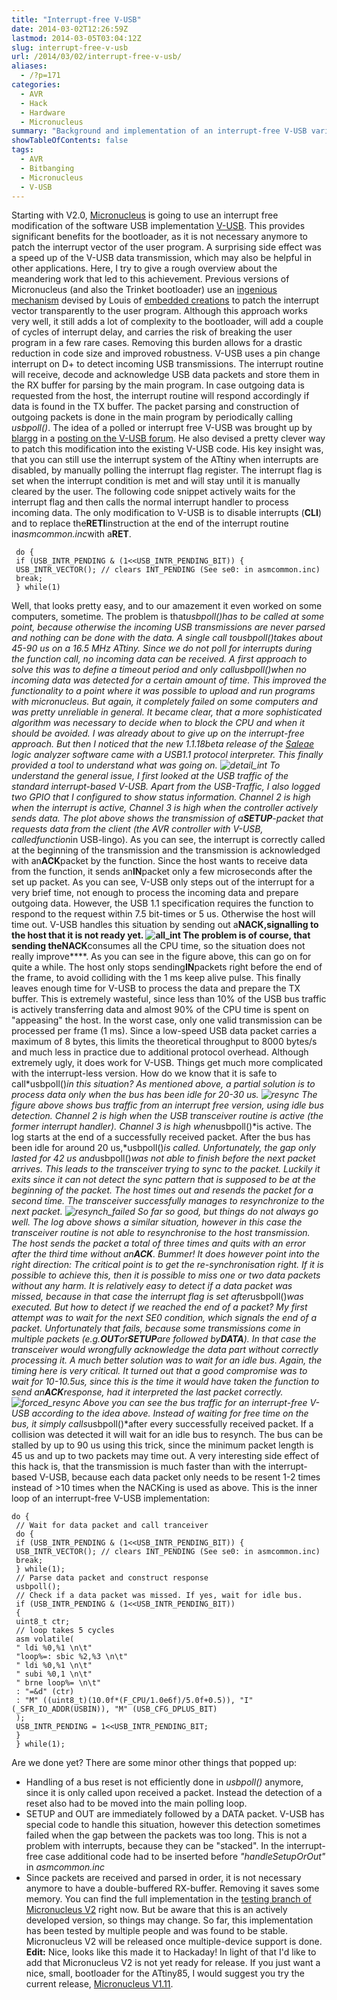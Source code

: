 ```yaml
---
title: "Interrupt-free V-USB"
date: 2014-03-02T12:26:59Z
lastmod: 2014-03-05T03:04:12Z
slug: interrupt-free-v-usb
url: /2014/03/02/interrupt-free-v-usb/
aliases:
  - /?p=171
categories:
  - AVR
  - Hack
  - Hardware
  - Micronucleus
summary: "Background and implementation of an interrupt-free V-USB variant that allows to shrink the Micronucleus V2 bootloader while boosting USB throughput."
showTableOfContents: false
tags:
  - AVR
  - Bitbanging
  - Micronucleus
  - V-USB
---
```


Starting with V2.0, [Micronucleus](https://github.com/micronucleus/) is going to use an interrupt free modification of the software USB implementation [V-USB](http://www.obdev.at/products/vusb/index-de.html). This provides significant benefits for the bootloader, as it is not necessary anymore to patch the interrupt vector of the user program. A surprising side effect was a speed up of the V-USB data transmission, which may also be helpful in other applications. Here, I try to give a rough overview about the meandering work that led to this achievement.
Previous versions of Micronucleus (and also the Trinket bootloader) use an [ingenious mechanism](http://www.embedded-creations.com/projects/attiny85-usb-bootloader-overview/details) devised by Louis of [embedded creations](http://www.embedded-creations.com/) to patch the interrupt vector transparently to the user program. Although this approach works very well, it still adds a lot of complexity to the bootloader, will add a couple of cycles of interrupt delay, and carries the risk of breaking the user program in a few rare cases. Removing this burden allows for a drastic reduction in code size and improved robustness.
V-USB uses a pin change interrupt on D+ to detect incoming USB transmissions. The interrupt routine will receive, decode and acknowledge USB data packets and store them in the RX buffer for parsing by the main program. In case outgoing data is requested from the host, the interrupt routine will respond accordingly if data is found in the TX buffer. The packet parsing and construction of outgoing packets is done in the main program by periodically calling *usbpoll()*.
The idea of a polled or interrupt free V-USB was brought up by [blargg](https://github.com/gblargg) in a [posting on the V-USB forum](http://forums.obdev.at/viewtopic.php?f=8&t=8738). He also devised a pretty clever way to patch this modification into the existing V-USB code. His key insight was, that you can still use the interrupt system of the ATtiny when interrupts are disabled, by manually polling the interrupt flag register. The interrupt flag is set when the interrupt condition is met and will stay until it is manually cleared by the user.
The following code snippet actively waits for the interrupt flag and then calls the normal interrupt handler to process incoming data. The only modification to V-USB is to disable interrupts (**CLI**) and to replace the**RETI**instruction at the end of the interrupt routine in*asmcommon.inc*with a**RET**.
```
 do {
 if (USB_INTR_PENDING & (1<<USB_INTR_PENDING_BIT)) {
 USB_INTR_VECTOR(); // clears INT_PENDING (See se0: in asmcommon.inc)
 break;
 } while(1)
```
Well, that looks pretty easy, and to our amazement it even worked on some computers, sometime. The problem is that*usbpoll()*has to be called at some point, because otherwise the incoming USB transmissions are never parsed and nothing can be done with the data. A single call to*usbpoll()*takes about 45-90 us on a 16.5 MHz ATtiny. Since we do not poll for interrupts during the function call, no incoming data can be received. A first approach to solve this was to define a timeout period and only call*usbpoll()*when no incoming data was detected for a certain amount of time. This improved the functionality to a point where it was possible to upload and run programs with micronucleus. But again, it completely failed on some computers and was pretty unreliable in general. It became clear, that a more sophisticated algorithm was necessary to decide when to block the CPU and when it should be avoided.
I was already about to give up on the interrupt-free approach. But then I noticed that the new 1.1.18beta release of the [Saleae](http://www.saleae.com/) logic analyzer software came with a USB1.1 protocol interpreter. This finally provided a tool to understand what was going on.
![detail_int](detail_int.png)
To understand the general issue, I first looked at the USB traffic of the standard interrupt-based V-USB. Apart from the USB-Traffic, I also logged two GPIO that I configured to show status information. Channel 2 is high when the interrupt is active, Channel 3 is high when the controller actively sends data. The plot above shows the transmission of a**SETUP**-packet that requests data from the client (the AVR controller with V-USB, called*function*in USB-lingo). As you can see, the interrupt is correctly called at the beginning of the transmission and the transmission is acknowledged with an**ACK**packet by the function. Since the host wants to receive data from the function, it sends an**IN**packet only a few microseconds after the set up packet. As you can see, V-USB only steps out of the interrupt for a very brief time, not enough to process the incoming data and prepare outgoing data. However, the USB 1.1 specification requires the function to respond to the request within 7.5 bit-times or 5 us. Otherwise the host will time out. V-USB handles this situation by sending out a**NACK,**signalling to the host that it is not ready yet.
![all_int](all_int.png)
The problem is of course, that sending the**NACK**consumes all the CPU time, so the situation does not really improve****. As you can see in the figure above, this can go on for quite a while. The host only stops sending**IN**packets right before the end of the frame, to avoid colliding with the 1 ms keep alive pulse. This finally leaves enough time for V-USB to process the data and prepare the TX buffer. This is extremely wasteful, since less than 10% of the USB bus traffic is actively transferring data and almost 90% of the CPU time is spent on "appeasing" the host. In the worst case, only one valid transmission can be processed per frame (1 ms). Since a low-speed USB data packet carries a maximum of 8 bytes, this limits the theoretical throughput to 8000 bytes/s and much less in practice due to additional protocol overhead. Although extremely ugly, it does work for V-USB.
Things get much more complicated with the interrupt-less version. How do we know that it is safe to call*usbpoll()*in this situation? As mentioned above, a partial solution is to process data only when the bus has been idle for 20-30 us.
![resync](resync.png)
The figure above shows bus traffic from an interrupt free version, using idle bus detection. Channel 2 is high when the USB transceiver routine is active (the former interrupt handler). Channel 3 is high when*usbpoll()*is active. The log starts at the end of a successfully received packet. After the bus has been idle for around 20 us,*usbpoll()*is called. Unfortunately, the gap only lasted for 42 us and*usbpoll()*was not able to finish before the next packet arrives. This leads to the transceiver trying to sync to the packet. Luckily it exits since it can not detect the sync pattern that is supposed to be at the beginning of the packet. The host times out and resends the packet for a second time. The transceiver successfully manages to resynchronize to the next packet.
![resynch_failed](resynch_failed.png)
So far so good, but things do not always go well. The log above shows a similar situation, however in this case the transceiver routine is not able to resynchronise to the host transmission. The host sends the packet a total of three times and quits with an error after the third time without an**ACK**. Bummer!
It does however point into the right direction: The critical point is to get the re-synchronisation right. If it is possible to achieve this, then it is possible to miss one or two data packets without any harm.
It is relatively easy to detect if a data packet was missed, because in that case the interrupt flag is set after*usbpoll()*was executed. But how to detect if we reached the end of a packet? My first attempt was to wait for the next SE0 condition, which signals the end of a packet. Unfortunately that fails, because some transmissions come in multiple packets (e.g.**OUT**or**SETUP**are followed by**DATA**). In that case the transceiver would wrongfully acknowledge the data part without correctly processing it.
A much better solution was to wait for an idle bus. Again, the timing here is very critical. It turned out that a good compromise was to wait for 10-10.5us, since this is the time it would have taken the function to send an**ACK**response, had it interpreted the last packet correctly.
![forced_resync](forced_resync.png)
Above you can see the bus traffic for an interrupt-free V-USB according to the idea above. Instead of waiting for free time on the bus, it simply calls*usbpoll()*after every successfully received packet. If a collision was detected it will wait for an idle bus to resynch. The bus can be stalled by up to 90 us using this trick, since the minimum packet length is 45 us and up to two packets may time out.
A very interesting side effect of this hack is, that the transmission is much faster than with the interrupt-based V-USB, because each data packet only needs to be resent 1-2 times instead of >10 times when the NACKing is used as above.
This is the inner loop of an interrupt-free V-USB implementation:
```
do {
 // Wait for data packet and call tranceiver
 do {
 if (USB_INTR_PENDING & (1<<USB_INTR_PENDING_BIT)) {
 USB_INTR_VECTOR(); // clears INT_PENDING (See se0: in asmcommon.inc)
 break;
 } while(1);
 // Parse data packet and construct response
 usbpoll();
 // Check if a data packet was missed. If yes, wait for idle bus.
 if (USB_INTR_PENDING & (1<<USB_INTR_PENDING_BIT))
 {
 uint8_t ctr;
 // loop takes 5 cycles
 asm volatile(
 " ldi %0,%1 \n\t"
 "loop%=: sbic %2,%3 \n\t"
 " ldi %0,%1 \n\t"
 " subi %0,1 \n\t"
 " brne loop%= \n\t"
 : "=&d" (ctr)
 : "M" ((uint8_t)(10.0f*(F_CPU/1.0e6f)/5.0f+0.5)), "I" (_SFR_IO_ADDR(USBIN)), "M" (USB_CFG_DPLUS_BIT)
 );
 USB_INTR_PENDING = 1<<USB_INTR_PENDING_BIT;
 }
 } while(1);
```
Are we done yet? There are some minor other things that popped up:
- Handling of a bus reset is not efficiently done in *usbpoll()* anymore, since it is only called upon received a packet. Instead the detection of a reset also had to be moved into the main polling loop.
- SETUP and OUT are immediately followed by a DATA packet. V-USB has special code to handle this situation, however this detection sometimes failed when the gap between the packets was too long. This is not a problem with interrupts, because they can be "stacked". In the interrupt-free case additional code had to be inserted before *"handleSetupOrOut"* in *asmcommon.inc*
- Since packets are received and parsed in order, it is not necessary anymore to have a double-buffered RX-buffer. Removing it saves some memory.
You can find the full implementation in the [testing branch of Micronucleus V2](https://github.com/micronucleus/micronucleus/tree/testing-V2-New) right now. But be aware that this is an actively developed version, so things may change. So far, this implementation has been tested by multiple people and was found to be stable. Micronucleus V2 will be released once multiple-device support is done.
**Edit:** Nice, looks like this made it to Hackaday! In light of that I'd like to add that Micronucleus V2 is not yet ready for release. If you just want a nice, small, bootloader for the ATtiny85, I would suggest you try the current release, [Micronucleus V1.11](https://github.com/micronucleus/micronucleus).
